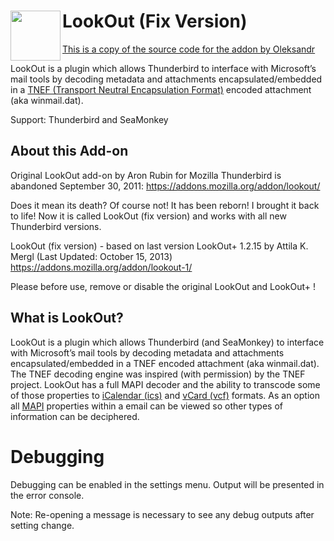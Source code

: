 # LookOut (Fix Version)<img src="src/chrome/skin/LOicon-64.png" width="80" align="left">

[This is a copy of the source code for the addon by Oleksandr](https://addons.thunderbird.net/nn-NO/thunderbird/addon/lookout-fix-version/)

LookOut is a plugin which allows Thunderbird to interface with Microsoft’s mail tools by decoding metadata and attachments encapsulated/embedded in a [TNEF (Transport Neutral Encapsulation Format)](https://en.wikipedia.org/wiki/Transport_Neutral_Encapsulation_Format) encoded attachment (aka winmail.dat).

Support: Thunderbird and SeaMonkey


## About this Add-on
Original LookOut add-on by Aron Rubin for Mozilla Thunderbird is abandoned September 30, 2011:
https://addons.mozilla.org/addon/lookout/

Does it mean its death? Of course not! It has been reborn! I brought it back to life!
Now it is called LookOut (fix version) and works with all new Thunderbird versions.

LookOut (fix version) - based on last version LookOut+ 1.2.15 by Attila K. Mergl (Last Updated: October 15, 2013)
https://addons.mozilla.org/addon/lookout-1/

Please before use, remove or disable the original LookOut and LookOut+ !

## What is LookOut?

LookOut is a plugin which allows Thunderbird (and SeaMonkey) to interface with Microsoft’s mail tools by decoding metadata and attachments encapsulated/embedded in a TNEF encoded attachment (aka winmail.dat).
The TNEF decoding engine was inspired (with permission) by the TNEF project. LookOut has a full MAPI decoder and the ability to transcode some of those properties to [iCalendar (ics)](https://en.wikipedia.org/wiki/ICalendar) and [vCard (vcf)](https://en.wikipedia.org/wiki/VCard) formats.
As an option all [MAPI](https://en.wikipedia.org/wiki/MAPI) properties within a email can be viewed so other types of information can be deciphered.

# Debugging

Debugging can be enabled in the settings menu. Output will be presented in the error console.

Note: Re-opening a message is necessary to see any debug outputs after setting change.
